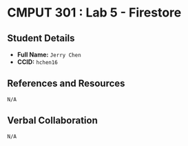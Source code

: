 # CMPUT 301 : Lab 5 - Firestore

## Student Details

- **Full Name:** `Jerry Chen`
- **CCID:** `hchen16`

## References and Resources

`N/A`

## Verbal Collaboration
`N/A`
